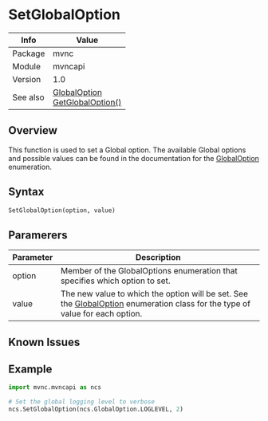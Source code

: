 # SetGlobalOption

|Info      | Value |
|----------|---------------|
|Package   |  mvnc         |
|Module    |  mvncapi      |
|Version   |  1.0          |
|See also  |  [GlobalOption](GlobalOption.md)<br>[GetGlobalOption()](GetGlobalOption.md)|

## Overview
This function is used to set a Global option. The available Global options and possible values can be found in the documentation for the [GlobalOption](GlobalOption.md) enumeration.

## Syntax

```python
SetGlobalOption(option, value)
```

## Paramerers

|Parameter      | Description |
|---------------|---------------|
|option|Member of the GlobalOptions enumeration that specifies which option to set.|
|value |The new value to which the option will be set. See the [GlobalOption](GlobalOption.md) enumeration class for the type of value for each option.| 

## Known Issues

## Example
```Python
import mvnc.mvncapi as ncs

# Set the global logging level to verbose
ncs.SetGlobalOption(ncs.GlobalOption.LOGLEVEL, 2)
```
